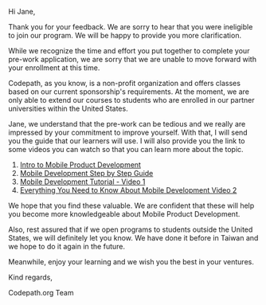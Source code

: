 Hi Jane,

Thank you for your feedback. We are sorry to hear that you were ineligible to join our program. We will be happy to provide you more clarification.

While we recognize the time and effort you put together to complete your pre-work application, we are sorry that we are unable to move forward with your enrollment at this time.

Codepath, as you know, is a non-profit organization and offers classes based on our current sponsorship's requirements. At the moment, we are only able to extend our courses to students who are enrolled in our partner universities within the United States.

Jane, we understand that the pre-work can be tedious and we really are impressed by your commitment to improve yourself. With that, I will send you the guide that our learners will use. I will also provide you the link to some videos you can watch so that you can learn more about the topic.

1. [Intro to Mobile Product Development](https://info.codepath.org/mobile-product-development)
2. [Mobile Development Step by Step Guide](https://blog.codepath.org/mobile-product-development/)
3. [Mobile Development Tutorial - Video 1](https://youtu.be/uQx6UJ881IY)
4. [Everything You Need to Know About Mobile Development Video 2](https://www.my-mooc.com/en/mooc/introduction-mobile-application-hkustx-comp107x-1/)

We hope that you find these valuable. We are confident that these will help you become more knowledgeable about Mobile Product Development.

Also, rest assured that if we open programs to students outside the United States, we will definitely let you know. We have done it before in Taiwan and we hope to do it again in the future.

Meanwhile, enjoy your learning and we wish you the best in your ventures.

Kind regards, 

Codepath.org Team
